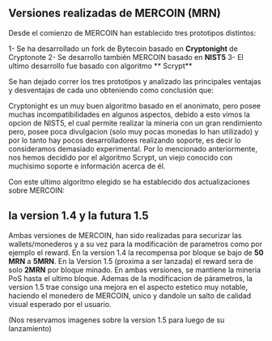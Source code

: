 <!-- TITLE: Versiones -->
<!-- SUBTITLE: Versiones 1 a 1.5-->

## Versiones realizadas de MERCOIN (MRN)
Desde el comienzo de MERCOIN han establecido tres prototipos distintos:

1- Se ha desarrollado un fork de Bytecoin basado en **Cryptonight** de Cryptonote
2- Se desarrollo también MERCOIN basado en **NIST5**
3- El ultimo desarrollo fue basado con algoritmo ** Scrypt**

Se han dejado correr los tres prototipos y analizado las principales ventajas y desventajas de cada uno obteniendo como conclusión que:

Cryptonight es un muy buen algoritmo basado en el anonimato, pero posee muchas incompatibilidades en algunos aspectos, debido a esto vimos la opcion de NIST5, el cual permite realizar la mineria con un gran rendimiento pero, posee poca divulgacion (solo muy pocas monedas lo han utilizado) y por lo tanto hay pocos desarrolladores realizando soporte, es decir lo consideramos demasiado experimental. Por lo mencionado anteriormente, nos hemos decidido por el algoritmo Scrypt, un viejo conocido con muchisimo soporte e información acerca de él.

Con este ultimo algoritmo elegido se ha establecido dos actualizaciones sobre MERCOIN:

## **la version 1.4 y la futura 1.5**

Ambas versiones de MERCOIN, han sido realizadas para securizar las wallets/monederos y a su vez para la modificaciòn de parametros como por ejemplo el reward.
En la version 1.4 la recompensa por bloque se bajo de **50 MRN** a **5MRN**.
En la Version 1.5 (proxima a ser lanzada) el reward sera de solo **2MRN** por bloque minado. En ambas versiones, se mantiene la mineria PoS hasta el ultimo bloque.
Ademas de la modificacion de pàrametros, la version 1.5 trae consigo una mejora en el aspecto estetico muy notable, haciendo el monedero de MERCOIN, unico y dandole un salto de calidad visual esperado por el usuario.

(Nos reservamos imagenes sobre la version 1.5 para luego de su lanzamiento)

